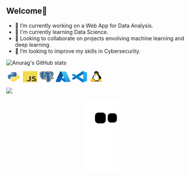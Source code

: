 ## Welcome👋

- 🔭 I’m currently working on a Web App for Data Analysis.
- 🌱 I'm currently learning Data Science.
- 👯 Looking to collaborate on projects envolving machine learning and deep learning.
- 🤔 I’m looking to improve my skills in Cybersecurity.

![Anurag's GitHub stats](https://github-readme-stats.vercel.app/api?username=beatriz-lafuente&theme=midnight-purple&show_icons=true)

<div style="display: inline_block">
 <img align="center" alt="Python" height="30" width="40" src="https://raw.githubusercontent.com/devicons/devicon/master/icons/python/python-original.svg">
 <img align="center" alt="JavaScript" height="30" width="40" src="https://github.com/devicons/devicon/blob/master/icons/javascript/javascript-original.svg"">
 <img align="center" alt="PostgreSQL" height="30" width="40" src="https://github.com/devicons/devicon/blob/master/icons/postgresql/postgresql-original.svg">
 <img align="center" alt="Azure" height="30" width="40" src="https://github.com/devicons/devicon/blob/master/icons/azure/azure-original.svg">
 <img align="center" alt="Vscode" height="30" width="40" src="https://github.com/devicons/devicon/blob/master/icons/vscode/vscode-original.svg">
 <img align="center" alt="Linux" height="30" width="40" src="https://github.com/devicons/devicon/blob/master/icons/linux/linux-original.svg">

</div>

<p> </p>
 
<div>
    <a href="https://www.linkedin.com/in/beatriz-fuente-santos/" target="_blank"><img src="https://img.shields.io/badge/-LinkedIn-%230077B5?style=for-the-badge&logo=linkedin&logoColor=white" target="_blank"></a>     
</div>
 
<div align='center'>

 ![snake gif](https://github.com/beatriz-lafuente/beatriz-lafuente/blob/output/github-contribution-grid-snake.svg)
 
</div>

